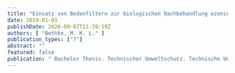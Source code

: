 ```yaml
---
title: "Einsatz von Bodenfiltern zur biologischen Nachbehandlung ozonierten Abwassers"
date: 2019-01-01
publishDate: 2020-09-07T11:39:19Z
authors: [ "Bethke, M. K. L." ]
publication_types: ["7"]
abstract: ""
featured: false
publication: " Bachelor Thesis. Technischer Umweltschutz. Technische Universität Berlin"
---
```


